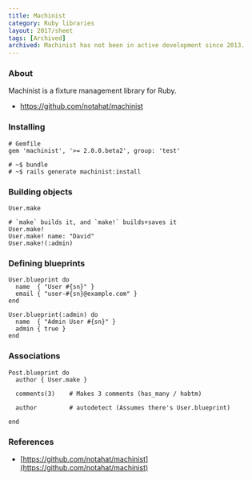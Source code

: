 ```yaml
---
title: Machinist
category: Ruby libraries
layout: 2017/sheet
tags: [Archived]
archived: Machinist has not been in active development since 2013.
---
```


### About

Machinist is a fixture management library for Ruby.

- <https://github.com/notahat/machinist>

### Installing

    # Gemfile
    gem 'machinist', '>= 2.0.0.beta2', group: 'test'

    # ~$ bundle
    # ~$ rails generate machinist:install

### Building objects

    User.make

    # `make` builds it, and `make!` builds+saves it
    User.make!
    User.make! name: "David"
    User.make!(:admin)

### Defining blueprints

    User.blueprint do
      name  { "User #{sn}" }
      email { "user-#{sn}@example.com" }
    end

    User.blueprint(:admin) do
      name  { "Admin User #{sn}" }
      admin { true }
    end

### Associations

    Post.blueprint do
      author { User.make }

      comments(3)    # Makes 3 comments (has_many / habtm)

      author         # autodetect (Assumes there's User.blueprint)

    end

### References

 * [https://github.com/notahat/machinist](https://github.com/notahat/machinist)
